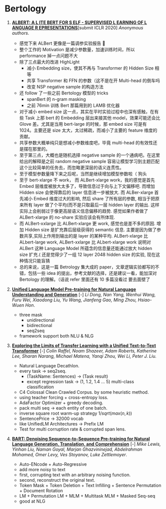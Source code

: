 # Bertology

1. [**ALBERT: A L ITE BERT FOR S ELF - SUPERVISED L EARNING OF L ANGUAGE R EPRESENTATIONS**](https://github.com/iofu728/PaperRead/blob/master/paper/NLP/Bertology/ALBert.pdf)[submit ICLR 2020] _Anonymous authors_.

   - 感觉下来 ALBert 更像是一篇调参实验报告 🍋
   - 整个工作的 Motivation 是减少参数量，加速训练时间，所以 performance 掉一点问题不大
   - 除了三点最大的改进 HighLight
     - 减小 Embedding size，使其不再与 Transformer 的 Hidden Size 相等
     - 共享 Transformer 和 FFN 的参数（这不是在开 Multi-head 的倒车吗
     - 改变 NSP negative sample 的构造方法
   - 还 follow 了一些之前 Bertology 模型的 tricks
     - spanBert 的 n-gram masking
     - 之前 76min 训练 Bert 那篇用到的 LAMB 优化器
   - 对于减小 embed size 这一点，其实在平时实验过程中也深有感触，在有些 Task 上那 bert 的 Embedding 层出来接其他 model，效果可能还会比 Glove 差。尤其是当用 bert-large 的时候，那 embed size 可是有 1024。主要还是 size 太大，太过稀疏，而减小了主要的 feature 维度的贡献。
   - 共享参数大概单纯只是想减小参数维度吧，毕竟 multi-head 的有效性还是摆在那里的。
   - 至于第三点，大概也是随机选择 negative sample 的一个通病吧。在这里给出的解释是之前 random negative sample 容易让模型学习到主题匹配这个比较简单的任务去，而忽略更深层的语义连贯性。
   - 至于模型参数量降下来之后呢，当然是继续增加模型参数啦（ 狗头
   - 至于 bert-xlarge 不 work， 而 ALBert-xlarge work，我的感觉是首先 Embed 层维度被放大太多了，导致信息过于向与上下文偏移吧. 而增加 Hidden size 会使得靠后的 layer 信息进一步被放大. 而 ALBer-xlarge 首先减小 Embed 维度过大的影响, 然后 share 了所有层的参数, 相当于把原来所有 layer 做了个平均(而不是只取最后一层 hidden layer 的输出. 这样实际上会削弱过于像更高层语义信息偏移的趋势. 感觉如果作者做了 ALBert-xlarge 的 no-share 实验应该会有所体现.
   - 而 ALBert-xxlarge 比 ALBert-xlarge 更 work, 感觉也是差不多的原因. 增加 Hidden size 是扩充靠后层级获得的 semantic 信息. 主要是因为做了参数共享,实际上作用到输出的是 layer 的某种平均. ALBert-xlarge 比 ALbert-large work, ALBert-xxlarge 比 ALbert-xlarge work 说明对 ALBert 这种 Language Model 所蕴含的信息量还能通过放大 hidden size 扩充.( 还是觉得少了一组 12 layer 2048 hidden size 的实验, 现在这种情况只能盲猜
   - 总的来说，这是一篇 Betrology 集大成的 paper，文章逻辑实验都写的不错，包括一些 idea 的提出，参考文献的选择，还是建议一看，能加深对 Bertology 的理解。（话说 refer 里面还有 10 多篇没看过 要去面壁了

2. [**Unified Language Model Pre-training for Natural Language Understanding and Generation**](https://github.com/iofu728/PaperRead/blob/master/paper/NLP/Bertology/UniLM.pdf) [-] _Li Dong, Nan Yang, Wenhui Wang, Furu Wei, Xiaodong Liu, Yu Wang, Jianfeng Gao, Ming Zhou, Hsiao-Wuen Hon_.
   - three mask
     - unidirectional
     - bidirectional
     - seq2seq
   - framework support both NLU & NLG
3. [**Exploring the Limits of Transfer Learning with a Unified Text-to-Text Transformer**](https://github.com/iofu728/PaperRead/blob/master/paper/NLP/Bertology/T5.pdf) [-] _Colin Raffel, Noam Shazeer, Adam Roberts, Katherine Lee, Sharan Narang, Michael Matena, Yanqi Zhou, Wei Li, Peter J. Liu._
   - Natural Language Decathlon.
   - every task -> seq2seq.
     - (TaskName: Sentences) -> (Task result)
     - except regression task -> (1, 1.2, 1.4 ... 5) multi-class classification
   - C4 Colossal Clean Crawled Corpus. by some heuristic method.
   - using teacher forcing + cross-entropy loss.
   - AdaFactor Optimizer + greedy decoding.
   - pack multi seq -> each entity of one batch.
   - inverse square root warm-up strategy $1/sqrt(max(n, k))$
   - SentencePrice -> 32000 vocab
   - like UnifiedLM Architectures -> Prefix LM
   - Test for multi corruption rate & corrupted span lens.
4. [**BART: Denoising Sequence-to-Sequence Pre-training for Natural Language Generation, Translation, and Comprehension**](https://github.com/iofu728/PaperRead/blob/master/paper/NLP/Bertology/BART.pdf) [-] _Mike Lewis, Yinhan Liu, Naman Goyal, Marjan Ghazvininejad, Abdelrahman Mohamed, Omer Levy, Ves Stoyanov, Luke Zettlemoyer_.
   - Auto-ENcode + Auto-Regressive
   - add more noisy to text
   - first, corrupting text with an arbitrary noising function.
   - second, reconstruct the original text.
   - Token Mask + Token Deletion + Text Infilling + Sentence Permutation + Document Rotation
   - LM + Permutation LM + MLM + Multitask MLM + Masked Seq-seq
   - good at NLG
